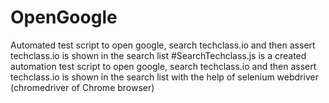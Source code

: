 # OpenGoogle
 Automated test script to open google, search techclass.io and then assert techclass.io is shown in the search list
#SearchTechclass.js
is a created  automation test script to open google, search techclass.io and 
then assert techclass.io is shown in the search list with the help of selenium webdriver (chromedriver of Chrome browser) 

